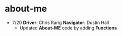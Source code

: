 # about-me

- 7/20 **Driver**: Chris Rarig **Navigator**: Dustin Hall
  - Updated **About-ME** code by adding **Functions**